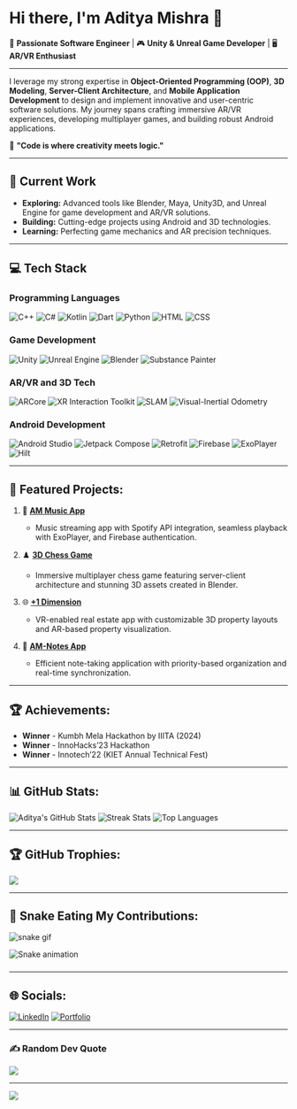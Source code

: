# Hi there, I'm Aditya Mishra 👋

🚀 **Passionate Software Engineer** | 🎮 **Unity & Unreal Game Developer** | 🖥️ **AR/VR Enthusiast**

---

I leverage my strong expertise in **Object-Oriented Programming (OOP)**, **3D Modeling**, **Server-Client Architecture**, and **Mobile Application Development** to design and implement innovative and user-centric software solutions. My journey spans crafting immersive AR/VR experiences, developing multiplayer games, and building robust Android applications.

🌟 **"Code is where creativity meets logic."**

---

## 🔭 Current Work
- **Exploring:** Advanced tools like Blender, Maya, Unity3D, and Unreal Engine for game development and AR/VR solutions.
- **Building:** Cutting-edge projects using Android and 3D technologies.
- **Learning:** Perfecting game mechanics and AR precision techniques.

---

## 💻 Tech Stack

### Programming Languages
![C++](https://img.shields.io/badge/C++-%2300599C.svg?style=for-the-badge&logo=c%2B%2B&logoColor=white)
![C#](https://img.shields.io/badge/C%23-%23239120.svg?style=for-the-badge&logo=c-sharp&logoColor=white)
![Kotlin](https://img.shields.io/badge/Kotlin-%230095D5.svg?style=for-the-badge&logo=kotlin&logoColor=white)
![Dart](https://img.shields.io/badge/Dart-%230175C2.svg?style=for-the-badge&logo=dart&logoColor=white)
![Python](https://img.shields.io/badge/Python-%233776AB.svg?style=for-the-badge&logo=python&logoColor=white)
![HTML](https://img.shields.io/badge/HTML-%23E34F26.svg?style=for-the-badge&logo=html5&logoColor=white)
![CSS](https://img.shields.io/badge/CSS-%231572B6.svg?style=for-the-badge&logo=css3&logoColor=white)

### Game Development
![Unity](https://img.shields.io/badge/Unity-%2320232a.svg?style=for-the-badge&logo=unity&logoColor=white)
![Unreal Engine](https://img.shields.io/badge/Unreal-Engine-%2320232a.svg?style=for-the-badge&logo=unreal-engine&logoColor=white)
![Blender](https://img.shields.io/badge/Blender-%23F5792A.svg?style=for-the-badge&logo=blender&logoColor=white)
![Substance Painter](https://img.shields.io/badge/Substance%20Painter-%23FF5733.svg?style=for-the-badge&logo=adobe&logoColor=white)

### AR/VR and 3D Tech
![ARCore](https://img.shields.io/badge/ARCore-%23008DFF.svg?style=for-the-badge&logo=google&logoColor=white)
![XR Interaction Toolkit](https://img.shields.io/badge/XR%20Interaction%20Toolkit-%2300FFDA.svg?style=for-the-badge&logo=unity&logoColor=black)
![SLAM](https://img.shields.io/badge/SLAM-%23FFA500.svg?style=for-the-badge&logo=slam&logoColor=black)
![Visual-Inertial Odometry](https://img.shields.io/badge/VIO-%23007ACC.svg?style=for-the-badge&logo=slam&logoColor=white)

### Android Development
![Android Studio](https://img.shields.io/badge/Android%20Studio-%233DDC84.svg?style=for-the-badge&logo=android&logoColor=white)
![Jetpack Compose](https://img.shields.io/badge/Jetpack%20Compose-%230095D5.svg?style=for-the-badge&logo=android&logoColor=white)
![Retrofit](https://img.shields.io/badge/Retrofit-%230095D5.svg?style=for-the-badge&logo=retrofit&logoColor=white)
![Firebase](https://img.shields.io/badge/Firebase-%23039BE5.svg?style=for-the-badge&logo=firebase&logoColor=white)
![ExoPlayer](https://img.shields.io/badge/ExoPlayer-%230074BD.svg?style=for-the-badge&logo=exoplayer&logoColor=white)
![Hilt](https://img.shields.io/badge/Hilt-%230095D5.svg?style=for-the-badge&logo=android&logoColor=white)

---

## 🚀 Featured Projects:
1. 🎵 **[AM Music App](https://github.com/aditya29mishra/AM-Music-Player)**  
   - Music streaming app with Spotify API integration, seamless playback with ExoPlayer, and Firebase authentication.
   
2. ♟️ **[3D Chess Game](https://github.com/aditya29mishra/3d-chess-game)**  
   - Immersive multiplayer chess game featuring server-client architecture and stunning 3D assets created in Blender.

3. 🌐 **[+1 Dimension](http://plus-one-dimension.web.app)**  
   - VR-enabled real estate app with customizable 3D property layouts and AR-based property visualization.

4. 📓 **[AM-Notes App](https://github.com/aditya29mishra/AM_notes)**  
   - Efficient note-taking application with priority-based organization and real-time synchronization.

---

## 🏆 Achievements:
- **Winner** - Kumbh Mela Hackathon by IIITA (2024)
- **Winner** - InnoHacks’23 Hackathon
- **Winner** - Innotech’22 (KIET Annual Technical Fest)

---

## 📊 GitHub Stats:
![Aditya's GitHub Stats](https://github-readme-stats.vercel.app/api?username=aditya29mishra&theme=dark&hide_border=false&include_all_commits=true&count_private=true)
![Streak Stats](https://github-readme-streak-stats.herokuapp.com/?user=aditya29mishra&theme=dark&hide_border=false)
![Top Languages](https://github-readme-stats.vercel.app/api/top-langs/?username=aditya29mishra&theme=dark&hide_border=false&include_all_commits=true&count_private=true&layout=compact)

---

## 🏆 GitHub Trophies:
![](https://github-profile-trophy.vercel.app/?username=aditya29mishra&theme=radical&no-frame=true&no-bg=false&margin-w=4)

---

## 🐍 Snake Eating My Contributions:
![snake gif](https://github.com/aditya29mishra/aditya29mishra/blob/output/github-contribution-grid-snake.svg)

<img src="https://raw.githubusercontent.com/aditya29mishra/aditya29mishra/output/snake.svg" alt="Snake animation" />

###

---

## 🌐 Socials:
[![LinkedIn](https://img.shields.io/badge/LinkedIn-%230077B5.svg?logo=linkedin&logoColor=white)](https://www.linkedin.com/in/aditya-29-mishra/)
[![Portfolio](https://img.shields.io/badge/Portfolio-%23000000.svg?logo=firefox&logoColor=white)](http://plus-one-dimension.web.app)

---

### ✍️ Random Dev Quote
![](https://quotes-github-readme.vercel.app/api?type=horizontal&theme=radical)

---

[![](https://visitcount.itsvg.in/api?id=aditya29mishra&icon=0&color=0)](https://visitcount.itsvg.in)
